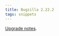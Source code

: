 ```yaml
---
title: Bugzilla 2.22.2
tags: snippets
---
```


[Upgrade notes](http://www.wincent.com/knowledge-base/Bugzilla_2.22.1_to_2.22.2_upgrade_notes).
